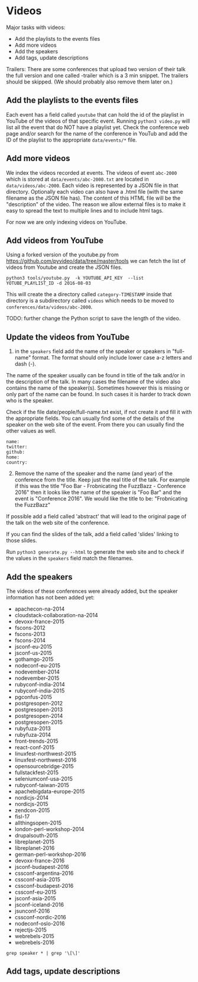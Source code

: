 Videos
=========

Major tasks with videos:
* Add the playlists to the events files
* Add more videos
* Add the speakers
* Add tags, update descriptions

Trailers: There are some conferences that upload two version of their talk the full version and
one called -trailer which is a 3 min snippet. The trailers should be skipped.
(We should probably also remove them later on.)



Add the playlists to the events files
------------------------------------
Each event has a field called `youtube` that can hold the id of the playlist in YouTube of the videos of that specific event.
Running `python3 video.py` will list all the event that do NOT have a playlist yet.
Check the conference web page and/or search for the name of the conference in YouTub and add the ID of
the playlist to the appropriate `data/events/*` file.

Add more videos
-----------------

We index the videos recorded at events. The videos of event `abc-2000` which is stored at `data/events/abc-2000.txt`
are located in `data/videos/abc-2000`. Each video is represented by a JSON file in that directory. Optionally
each video can also have a .html file (with the same filename as the JSON file has). The content of this HTML file
will be the "description" of the video. The reason we allow external files is to make it easy to spread the
text to multiple lines and to include html tags.

For now we are only indexing videos on YouTube.

Add videos from YouTube
------------------------


Using a forked version of the youtube.py from https://github.com/pyvideo/data/tree/master/tools we can fetch the list of videos from Youtube and create the JSON files.

```python3 tools/youtube.py  -k YOUTUBE_API_KEY  --list YOTUBE_PLAYLIST_ID -d 2016-08-03```

This will create the a directory called ```category-TIMESTAMP``` inside that directory is a subdirectory
called `videos` which needs to be moved to  `conferences/data/videos/abc-2000`.

TODO: further change the Python script to save the length of the video.

Update the videos from YouTube
------------------------------

1) in the `speakers` field add the name of the speaker or speakers in "full-name" format.
The format should only include lower case a-z letters and dash (-).

The name of the speaker usually can be found in title of the talk and/or in the description of the talk.
In many cases the filename of the video also contains the name of the speaker(s). Sometimes however this is
missing or only part of the name can be found. In such cases it is harder to track down who is the speaker.

Check if the file date/people/full-name.txt exist, if not create it and fill it with the appropriate fields.
You can usually find some of the details of the speaker on the web site of the event. From there you can usually
find the other values as well.

```
name:
twitter:
github:
home:
country:
```

2) Remove the name of the speaker and the name (and year) of the conference from the title. Keep just the real title of the talk.
For example if this was the title "Foo Bar - Frobnicating the FuzzBazz - Conference 2016" then it looks like the name
of the speaker is "Foo Bar" and the event is "Conference 2016". We would like the title to be:
"Frobnicating the FuzzBazz"

If possible add a field called 'abstract' that will lead to the original page of the talk on the web site of the conference.

If you can find the slides of the talk, add a field called 'slides' linking to those slides.


Run `python3 generate.py --html` to generate the web site and to check if the values in the `speakers` field match the filenames.




Add the speakers
------------------
The videos of these conferences were already added, but the speaker information
has not been added yet:

* apachecon-na-2014
* cloudstack-collaboration-na-2014
* devoxx-france-2015
* fscons-2012
* fscons-2013
* fscons-2014
* jsconf-eu-2015
* jsconf-us-2015
* gothamgo-2015
* nodeconf-eu-2015
* nodevember-2014
* nodevember-2015
* rubyconf-india-2014
* rubyconf-india-2015
* pgconfus-2015
* postgresopen-2012
* postgresopen-2013
* postgresopen-2014
* postgresopen-2015
* rubyfuza-2013
* rubyfuza-2014
* front-trends-2015
* react-conf-2015
* linuxfest-northwest-2015
* linuxfest-northwest-2016
* opensourcebridge-2015
* fullstackfest-2015
* seleniumconf-usa-2015
* rubyconf-taiwan-2015
* apachebigdata-europe-2015
* nordicjs-2014
* nordicjs-2015
* zendcon-2015
* fisl-17
* allthingsopen-2015
* london-perl-workshop-2014
* drupalsouth-2015
* libreplanet-2015
* libreplanet-2016
* german-perl-workshop-2016
* devoxx-france-2016
* jsconf-budapest-2016
* cssconf-argentina-2016
* cssconf-asia-2015
* cssconf-budapest-2016
* cssconf-eu-2015
* jsconf-asia-2015
* jsconf-iceland-2016
* jsunconf-2016
* cssconf-nordic-2016
* nodeconf-oslo-2016
* rejectjs-2015
* webrebels-2015
* webrebels-2016

``` grep speaker * | grep '\[\]' ```

Add tags, update descriptions
-----------------------------


